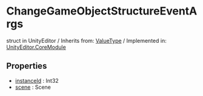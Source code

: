 # ChangeGameObjectStructureEventArgs
struct in UnityEditor
 / Inherits from: <a href="https://docs.unity3d.com/6000.2/Documentation/ScriptReference/ValueType.html">ValueType</a> / Implemented in: <a href="https://docs.unity3d.com/6000.2/Documentation/ScriptReference/UnityEditor.CoreModule.html">UnityEditor.CoreModule</a>

## Properties
- <a href="https://docs.unity3d.com/6000.2/Documentation/ScriptReference/ChangeGameObjectStructureEventArgs-instanceId.html">instanceId</a> : Int32
- <a href="https://docs.unity3d.com/6000.2/Documentation/ScriptReference/ChangeGameObjectStructureEventArgs-scene.html">scene</a> : Scene
